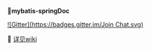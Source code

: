 :ant:**mybatis-springDoc**


[![Gitter](https://badges.gitter.im/Join Chat.svg)](https://gitter.im/0532/mybatis-spring?utm_source=badge&utm_medium=badge&utm_campaign=pr-badge&utm_content=badge)

:feet:  [详见wiki](https://github.com/0532/mybatis-spring/wiki)
